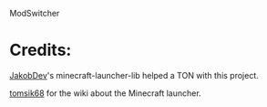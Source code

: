 ModSwitcher

# Credits:

[JakobDev](https://gitlab.com/JakobDev/minecraft-launcher-lib)'s minecraft-launcher-lib helped a TON with this project.

[tomsik68](https://github.com/tomsik68/mclauncher-api/wiki) for the wiki about the Minecraft launcher.
